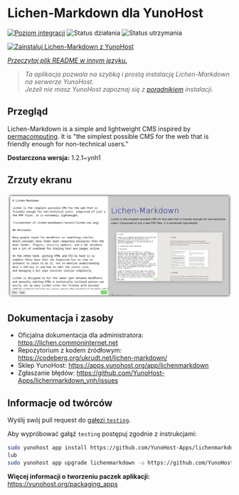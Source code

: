 <!--
To README zostało automatycznie wygenerowane przez <https://github.com/YunoHost/apps/tree/master/tools/readme_generator>
Nie powinno być ono edytowane ręcznie.
-->

# Lichen-Markdown dla YunoHost

[![Poziom integracji](https://apps.yunohost.org/badge/integration/lichenmarkdown)](https://ci-apps.yunohost.org/ci/apps/lichenmarkdown/)
![Status działania](https://apps.yunohost.org/badge/state/lichenmarkdown)
![Status utrzymania](https://apps.yunohost.org/badge/maintained/lichenmarkdown)

[![Zainstaluj Lichen-Markdown z YunoHost](https://install-app.yunohost.org/install-with-yunohost.svg)](https://install-app.yunohost.org/?app=lichenmarkdown)

*[Przeczytaj plik README w innym języku.](./ALL_README.md)*

> *Ta aplikacja pozwala na szybką i prostą instalację Lichen-Markdown na serwerze YunoHost.*  
> *Jeżeli nie masz YunoHost zapoznaj się z [poradnikiem](https://yunohost.org/install) instalacji.*

## Przegląd

Lichen-Markdown is a simple and lightweight CMS inspired by [permacomputing](https://permacomputing.net). It is "the simplest possible CMS for the web that is friendly enough for non-technical users."


**Dostarczona wersja:** 1.2.1~ynh1

## Zrzuty ekranu

![Zrzut ekranu z Lichen-Markdown](./doc/screenshots/lichen-markdown-cms-boxshadow4.png)

## Dokumentacja i zasoby

- Oficjalna dokumentacja dla administratora: <https://lichen.commoninternet.net>
- Repozytorium z kodem źródłowym: <https://codeberg.org/ukrudt.net/lichen-markdown/>
- Sklep YunoHost: <https://apps.yunohost.org/app/lichenmarkdown>
- Zgłaszanie błędów: <https://github.com/YunoHost-Apps/lichenmarkdown_ynh/issues>

## Informacje od twórców

Wyślij swój pull request do [gałęzi `testing`](https://github.com/YunoHost-Apps/lichenmarkdown_ynh/tree/testing).

Aby wypróbować gałąź `testing` postępuj zgodnie z instrukcjami:

```bash
sudo yunohost app install https://github.com/YunoHost-Apps/lichenmarkdown_ynh/tree/testing --debug
lub
sudo yunohost app upgrade lichenmarkdown -u https://github.com/YunoHost-Apps/lichenmarkdown_ynh/tree/testing --debug
```

**Więcej informacji o tworzeniu paczek aplikacji:** <https://yunohost.org/packaging_apps>
